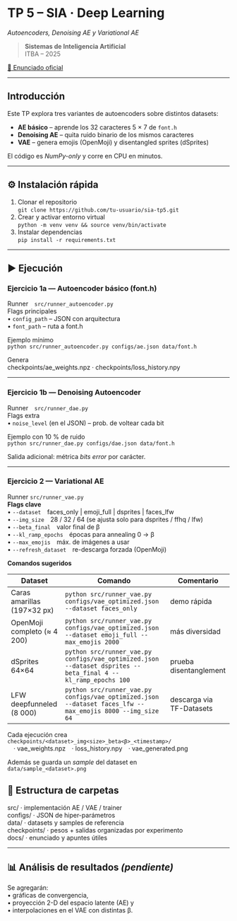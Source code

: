 # TP 5 – SIA · Deep Learning  
*Autoencoders, Denoising AE y Variational AE*

> **Sistemas de Inteligencia Artificial**  
> ITBA – 2025  

[📑 Enunciado oficial](docs/sia-tp5.pdf)

---

## Introducción

Este TP explora tres variantes de autoencoders sobre distintos datasets:

* **AE básico** – aprende los 32 caracteres 5 × 7 de `font.h`  
* **Denoising AE** – quita ruido binario de los mismos caracteres  
* **VAE** – genera emojis (OpenMoji) y disentangled sprites (dSprites)

El código es *NumPy-only* y corre en CPU en minutos.

---

## ⚙️ Instalación rápida

1. Clonar el repositorio  
   ```git clone https://github.com/tu-usuario/sia-tp5.git```
2. Crear y activar entorno virtual  
   ```python -m venv venv && source venv/bin/activate```
3. Instalar dependencias  
   ```pip install -r requirements.txt```

---

## ▶️ Ejecución

### Ejercicio 1a — Autoencoder básico (font.h)

Runner `src/runner_autoencoder.py`  
Flags principales  
• `config_path` – JSON con arquitectura  
• `font_path`  – ruta a font.h  

Ejemplo mínimo  
```python src/runner_autoencoder.py configs/ae.json data/font.h```

Genera  
checkpoints/ae_weights.npz   ·  checkpoints/loss_history.npy

---

### Ejercicio 1b — Denoising Autoencoder

Runner `src/runner_dae.py`  
Flags extra  
• `noise_level` (en el JSON) – prob. de voltear cada bit  

Ejemplo con 10 % de ruido  
```python src/runner_dae.py configs/dae.json data/font.h```

Salida adicional: métrica *bits error* por carácter.

---

### Ejercicio 2 — Variational AE

Runner  `src/runner_vae.py`  
**Flags clave**  
• `--dataset` faces_only | emoji_full | dsprites | faces_lfw  
• `--img_size` 28 / 32 / 64 (se ajusta solo para dsprites / ffhq / lfw)  
• `--beta_final` valor final de β  
• `--kl_ramp_epochs` épocas para annealing 0 → β  
• `--max_emojis` máx. de imágenes a usar  
• `--refresh_dataset` re-descarga forzada (OpenMoji)

**Comandos sugeridos**

| Dataset | Comando | Comentario |
|---------|---------|------------|
| Caras amarillas (197×32 px) | ```python src/runner_vae.py configs/vae_optimized.json --dataset faces_only``` | demo rápida |
| OpenMoji completo (≈ 4 200) | ```python src/runner_vae.py configs/vae_optimized.json --dataset emoji_full --max_emojis 2000``` | más diversidad |
| dSprites 64×64 | ```python src/runner_vae.py configs/vae_optimized.json --dataset dsprites --beta_final 4 --kl_ramp_epochs 100``` | prueba disentanglement |
| LFW deepfunneled (8 000) | ```python src/runner_vae.py configs/vae_optimized.json --dataset faces_lfw --max_emojis 8000 --img_size 64``` | descarga via TF-Datasets |

Cada ejecución crea  
`checkpoints/<dataset>_img<size>_beta<β>_<timestamp>/`  
 · vae_weights.npz · loss_history.npy · vae_generated.png  

Además se guarda un *sample* del dataset en  
`data/sample_<dataset>.png`

## 📁 Estructura de carpetas

src/              · implementación AE / VAE / trainer  
configs/          · JSON de hiper-parámetros  
data/             · datasets y samples de referencia  
checkpoints/      · pesos + salidas organizadas por experimento  
docs/             · enunciado y apuntes útiles  

---

## 📊 Análisis de resultados  *(pendiente)*

Se agregarán:  
• gráficas de convergencia,  
• proyección 2-D del espacio latente (AE) y  
• interpolaciones en el VAE con distintas β.